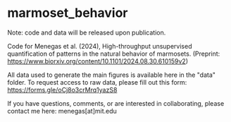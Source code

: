 # marmoset_behavior

Note: code and data will be released upon publication.

Code for Menegas et al. (2024), High-throughput unsupervised quantification of patterns in the natural behavior of marmosets. (Preprint: https://www.biorxiv.org/content/10.1101/2024.08.30.610159v2)

All data used to generate the main figures is available here in the "data" folder. To request access to raw data, please fill out this form:
https://forms.gle/oCj8o3crMrq1yazS8

If you have questions, comments, or are interested in collaborating, please contact me here: menegas[at]mit.edu
